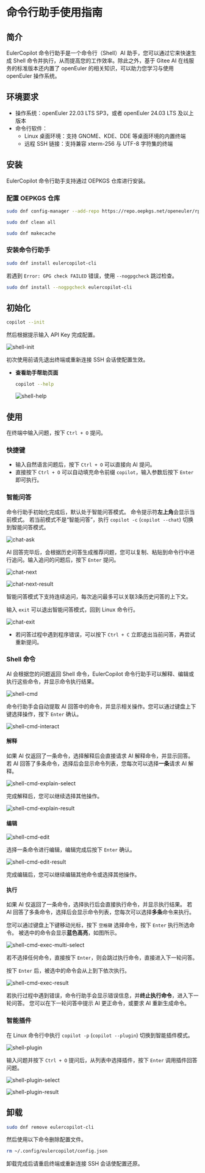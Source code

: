 # 命令行助手使用指南

## 简介

EulerCopilot 命令行助手是一个命令行（Shell）AI 助手，您可以通过它来快速生成 Shell 命令并执行，从而提高您的工作效率。除此之外，基于 Gitee AI 在线服务的标准版本还内置了 openEuler 的相关知识，可以助力您学习与使用 openEuler 操作系统。

## 环境要求

- 操作系统：openEuler 22.03 LTS SP3，或者 openEuler 24.03 LTS 及以上版本
- 命令行软件：
  - Linux 桌面环境：支持 GNOME、KDE、DDE 等桌面环境的内置终端
  - 远程 SSH 链接：支持兼容 xterm-256 与 UTF-8 字符集的终端

## 安装

EulerCopilot 命令行助手支持通过 OEPKGS 仓库进行安装。

### 配置 OEPKGS 仓库

```bash
sudo dnf config-manager --add-repo https://repo.oepkgs.net/openeuler/rpm/`sed 's/release //;s/[()]//g;s/ /-/g' /etc/openEuler-release`/extras/`uname -m`
```

```bash
sudo dnf clean all
```

```bash
sudo dnf makecache
```

### 安装命令行助手

```bash
sudo dnf install eulercopilot-cli
```

若遇到 `Error: GPG check FAILED` 错误，使用 `--nogpgcheck` 跳过检查。

```bash
sudo dnf install --nogpgcheck eulercopilot-cli
```

## 初始化

```bash
copilot --init
```

然后根据提示输入 API Key 完成配置。

![shell-init](./pictures/shell-init.png)

初次使用前请先退出终端或重新连接 SSH 会话使配置生效。

- **查看助手帮助页面**

  ```bash
  copilot --help
  ```

  ![shell-help](./pictures/shell-help.png)

## 使用

在终端中输入问题，按下 `Ctrl + O` 提问。

### 快捷键

- 输入自然语言问题后，按下 `Ctrl + O` 可以直接向 AI 提问。
- 直接按下 `Ctrl + O` 可以自动填充命令前缀 `copilot`，输入参数后按下 `Enter` 即可执行。

### 智能问答

命令行助手初始化完成后，默认处于智能问答模式。
命令提示符**左上角**会显示当前模式。
若当前模式不是“智能问答”，执行 `copilot -c` (`copilot --chat`) 切换到智能问答模式。

![chat-ask](./pictures/shell-chat-ask.png)

AI 回答完毕后，会根据历史问答生成推荐问题，您可以复制、粘贴到命令行中进行追问。输入追问的问题后，按下 `Enter` 提问。

![chat-next](./pictures/shell-chat-continue.png)

![chat-next-result](./pictures/shell-chat-continue-result.png)

智能问答模式下支持连续追问，每次追问最多可以关联3条历史问答的上下文。

输入 `exit` 可以退出智能问答模式，回到 Linux 命令行。

![chat-exit](./pictures/shell-chat-exit.png)

- 若问答过程中遇到程序错误，可以按下 `Ctrl + C` 立即退出当前问答，再尝试重新提问。

### Shell 命令

AI 会根据您的问题返回 Shell 命令，EulerCopilot 命令行助手可以解释、编辑或执行这些命令，并显示命令执行结果。

![shell-cmd](./pictures/shell-cmd.png)

命令行助手会自动提取 AI 回答中的命令，并显示相关操作。您可以通过键盘上下键选择操作，按下 `Enter` 确认。

![shell-cmd-interact](./pictures/shell-cmd-interact.png)

#### 解释

如果 AI 仅返回了一条命令，选择解释后会直接请求 AI 解释命令，并显示回答。
若 AI 回答了多条命令，选择后会显示命令列表，您每次可以选择**一条**请求 AI 解释。

![shell-cmd-explain-select](./pictures/shell-cmd-explain-select.png)

完成解释后，您可以继续选择其他操作。

![shell-cmd-explain-result](./pictures/shell-cmd-explain-result.png)

#### 编辑

![shell-cmd-edit](./pictures/shell-cmd-edit.png)

选择一条命令进行编辑，编辑完成后按下 `Enter` 确认。

![shell-cmd-edit-result](./pictures/shell-cmd-edit-result.png)

完成编辑后，您可以继续编辑其他命令或选择其他操作。

#### 执行

如果 AI 仅返回了一条命令，选择执行后会直接执行命令，并显示执行结果。
若 AI 回答了多条命令，选择后会显示命令列表，您每次可以选择**多条**命令来执行。

您可以通过键盘上下键移动光标，按下 `空格键` 选择命令，按下 `Enter` 执行所选命令。
被选中的命令会显示**蓝色高亮**，如图所示。

![shell-cmd-exec-multi-select](./pictures/shell-cmd-exec-multi-select.png)

若不选择任何命令，直接按下 `Enter`，则会跳过执行命令，直接进入下一轮问答。

按下 `Enter` 后，被选中的命令会从上到下依次执行。

![shell-cmd-exec-result](./pictures/shell-cmd-exec-result.png)

若执行过程中遇到错误，命令行助手会显示错误信息，并**终止执行命令**，进入下一轮问答。
您可以在下一轮问答中提示 AI 更正命令，或要求 AI 重新生成命令。

### 智能插件

在 Linux 命令行中执行 `copilot -p` (`copilot --plugin`) 切换到智能插件模式。

![shell-plugin](./pictures/shell-plugin.png)

输入问题并按下 `Ctrl + O` 提问后，从列表中选择插件，按下 `Enter` 调用插件回答问题。

![shell-plugin-select](./pictures/shell-plugin-select.png)

![shell-plugin-result](./pictures/shell-plugin-result.png)

## 卸载

```bash
sudo dnf remove eulercopilot-cli
```

然后使用以下命令删除配置文件。

```bash
rm ~/.config/eulercopilot/config.json
```

卸载完成后请重启终端或重新连接 SSH 会话使配置还原。
